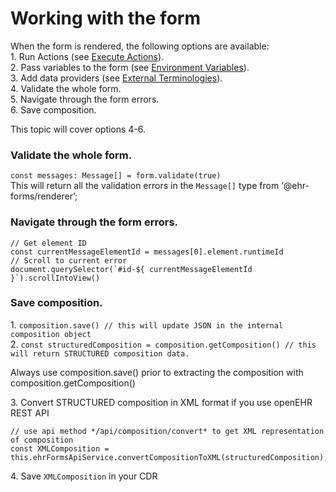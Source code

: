 # Working with the form

When the form is rendered, the following options are available:\
1\. Run Actions (see [Execute Actions](http://localhost:3004/#/forms/developer-guide/1-connect-to-app/6-actions)).\
2\. Pass variables to the form (see [Environment Variables](http://localhost:3004/#/forms/developer-guide/1-connect-to-app/5-env-variables)).\
3\. Add data providers (see [External Terminologies](http://localhost:3004/#/forms/developer-guide/1-connect-to-app/4-terminologies)).\
4\. Validate the whole form.\
5\. Navigate through the form errors.\
6\. Save composition.

This topic will cover options 4-6.

### Validate the whole form.

`const messages: Message[] = form.validate(true)`\
This will return all the validation errors in the `Message[]` type from ‘@ehr-forms/renderer’;

### Navigate through the form errors.

```
// Get element ID
const currentMessageElementId = messages[0].element.runtimeId
// Scroll to current error
document.querySelector(`#id-${ currentMessageElementId }`).scrollIntoView()
```

### Save composition.

1\. `composition.save() // this will update JSON in the internal composition object`\
2\. `const structuredComposition = composition.getComposition() // this will return STRUCTURED composition data.`

Always use composition.save() prior to extracting the composition with composition.getComposition()

3\. Convert STRUCTURED composition in XML format if you use openEHR REST API

```
// use api method */api/composition/convert* to get XML representation of composition
const XMLComposition = this.ehrFormsApiService.convertCompositionToXML(structuredComposition); 
```

4\. Save `XMLComposition` in your CDR
